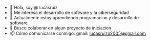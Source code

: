 - 👋 Hola, soy @ lucasruiz
- 👀 Me interesa el desarrollo de software y la ciberseguridad
- 🌱 Actualmente estoy aprendiendo programacion y desarrollo de software
- 💞️ Busco colaborar en algun proyecto de iniciacion
- 📫 Cómo comunicarse conmigo: gmail: lucasruizo2005@gmail.com
